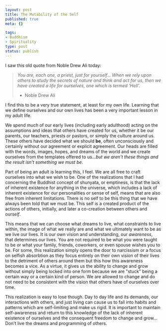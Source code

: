 ```yaml
--- 
layout: post
title: The Mutability of the Self
published: true
meta: {}

tags: 
- Buddhism
- Spirituality
type: post
status: publish
---
```

I saw this old quote from Noble Drew Ali today:
<blockquote><em>You are, each one, a priest, just for yourself... When we rely upon others to study the secrets of nature and think and act for us, then we have created a life for ourselves, one which is termed 'Hell'.</em>

- Noble Drew Ali</blockquote>
I find this to be a very true statement, at least for my own life. Learning that we define ourselves and our own lives has been a very important lesson in my adult life.

We spend much of our early lives (including early adulthood) acting on the assumptions and ideas that others have created for us, whether it be our parents, our teachers, priests or pastors, or simply the culture around us. These others have decided what we should <strong>be</strong>, often unconsciously and certainly without our agreement or explicit agreement. Our heads are filled with the words, images, hopes, and dreams of the world and we create ourselves from the templates offered to us...<em>but we aren't these things and the result isn't something we must be</em>.

Part of being an adult is learning this, I feel. We are all free to craft ourselves into what we wish to be. One of the realizations that I had concerning the Buddhist concept of shunyata, or emptiness, is that the lack of inherent existence for anything in the universe, which includes a lack of inherent existence for our personalities or sense of self, means that are also free from inherent limitations. There is no self to be this thing that we have always been told that we must be. This self is a created product of the actions of others, initially, and later a co-creation between others and our<em>self</em>.

This means that we can choose what dreams to live, what constraints to live within, the image of what we really are and what we ultimately want to be as we live our lives. It is our own vision and understanding, our <em>awareness</em>, that determines our lives. You are not required to be what you were taught to be or what your family, friends, coworkers, or even spouse wishes you to be. For some, this realization simply opens the door to narcissism or a focus on selfish absorbtion as they focus entirely on their own vision of their lives to the detriment of others around them but this how this awareness becomes a vice. As a virtue, it gives us the ability to change and grow without simply being locked into one form because we are "stuck" being a certain way or a certain kind of person. We are allowed to change and do not need to be consistent with the vision that others have of ourselves over time.

This realization is easy to lose though. Day to day life and its demands, our interactions with others, and just living can cause us to fall into habits and patterns which are self-limiting and make us rigid. It is important to maintain self-awareness and return to this knowledge of the lack of inherent existence of ourselves and the consequent freedom to change and grow... Don't live the dreams and programming of others.
